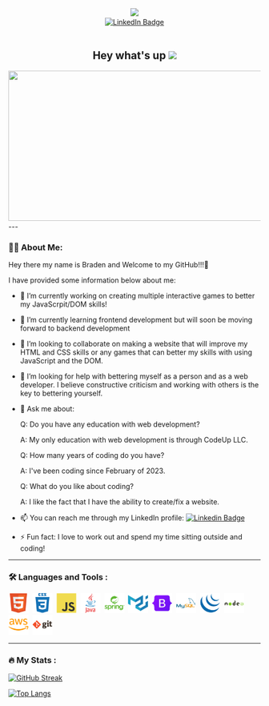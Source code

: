 <!-- code for gif --> 
<div id="header" align="center">
  <img src= https://media.giphy.com/media/jdPMeyv9rn0hZHh8n9/giphy.gif width="100"/>
<!-- code for linkedIn button and url -->
<div id="badges">
  <a href="https://www.linkedin.com/in/braden-wittkop-9054ab209/">
    <img src="https://img.shields.io/badge/LinkedIn-blue?style=for-the-badge&logo=linkedin&logoColor=white" alt="LinkedIn Badge"/>
  </a>
</div>
<!-- GitHub profile counter -->
<div id="badges">
  <img src="https://komarev.com/ghpvc/?username=Ognoskie&style=flat-square&color=blue" alt=""/>
</div>
  <h2>
  Hey what's up
  <img src="https://media.giphy.com/media/eMy93wiQneLjamFnWH/giphy.gif" width="40px"/>
</h2>
</div>


<!-- banner GIF and About Me -->

<div align="center">
  <img src="https://media.giphy.com/media/f3iwJFOVOwuy7K6FFw/giphy.gif" width="600" height="300"/>
</div>
<!-- end of banner gif -->
<!-- start of about me -->
---


### :man_technologist: About Me:
Hey there my name is Braden and Welcome to my GitHub!!!🤙

I have provided some information below about me:

- 🔭 I’m currently working on creating multiple interactive games to better my JavaScrpit/DOM skills!
- 🌱 I’m currently learning frontend development but will soon be moving forward to backend development 
- 👥 I’m looking to collaborate on making a website that will improve my HTML and CSS skills or any games that can better my skills with using JavaScript and the DOM.
- 🤔 I’m looking for help with bettering myself as a person and as a web developer. I believe constructive criticism and working with others is the key to bettering yourself.
- 💬 Ask me about:

  Q: Do you have any education with web development?

   A: My only education with web development is through CodeUp LLC.

   Q: How many years of coding do you have?

   A: I've been coding since February of 2023.

   Q: What do you like about coding?

   A: I like the fact that I have the ability to create/fix a website. 

- 📫 You can reach me through my LinkedIn profile: [![Linkedin Badge](https://img.shields.io/badge/-Braden-blue?style=flat&logo=Linkedin&logoColor=white)](https://www.linkedin.com/in/braden-wittkop-9054ab209/)

- ⚡ Fun fact: I love to work out and spend my time sitting outside and coding!
 


---

### :hammer_and_wrench: Languages and Tools :

<div>
   <img
     src="https://github.com/devicons/devicon/blob/master/icons/html5/html5-original.svg" title="HTML5"         alt="HTML" width="40" height="40"/>&nbsp;
   <img
     src="https://github.com/devicons/devicon/blob/master/icons/css3/css3-plain-wordmark.svg"  title="CSS3" alt="CSS" width="40" height="40"/>&nbsp;
 <img
   src="https://github.com/devicons/devicon/blob/master/icons/javascript/javascript-original.svg" title="JavaScript" alt="JavaScript" width="40" height="40"/>&nbsp;
  <img
    src="https://github.com/devicons/devicon/blob/master/icons/java/java-original-wordmark.svg" title="Java" alt="Java" width="40" height="40"/>&nbsp;
  <img
    src="https://github.com/devicons/devicon/blob/master/icons/spring/spring-original-wordmark.svg" title="Spring" alt="Spring" width="40" height="40"/>&nbsp;
  <img
    src="https://github.com/devicons/devicon/blob/master/icons/materialui/materialui-original.svg" title="Material UI" alt="Material UI" width="40" height="40"/>&nbsp;
   <img src="https://raw.githubusercontent.com/devicons/devicon/1119b9f84c0290e0f0b38982099a2bd027a48bf1/icons/bootstrap/bootstrap-original.svg" title="Bootstrap" alt="Bootstrap" width="40" height="40"/>&nbsp;
  <img
    src="https://github.com/devicons/devicon/blob/master/icons/mysql/mysql-original-wordmark.svg" title="MySQL"        alt="MySQL" width="40" height="40"/>&nbsp;
   <img
src="https://raw.githubusercontent.com/devicons/devicon/1119b9f84c0290e0f0b38982099a2bd027a48bf1/icons/jquery/jquery-plain.svg" title="Jquery"  alt="Jquery" width="40" height="40"/>&nbsp;
  <img
    src="https://github.com/devicons/devicon/blob/master/icons/nodejs/nodejs-original-wordmark.svg" title="NodeJS" alt="NodeJS" width="40" height="40"/>&nbsp;
  <img
    src="https://github.com/devicons/devicon/blob/master/icons/amazonwebservices/amazonwebservices-plain-wordmark.svg" title="AWS" alt="AWS" width="40" height="40"/>&nbsp;
  <img
  src="https://github.com/devicons/devicon/blob/master/icons/git/git-original-wordmark.svg" title="Git" alt="Git" width="40" height="40"/>&nbsp;
</div>


---

### :fire: My Stats :

[![GitHub Streak](http://github-readme-streak-stats.herokuapp.com?user=Ognoskie&theme=sunset-gradient)](https://git.io/streak-stats)



[![Top Langs](https://github-readme-stats.vercel.app/api/top-langs/?username=Ognoskie&layout=compact&theme=vision-friendly-dark)](https://github.com/anuraghazra/github-readme-stats)


